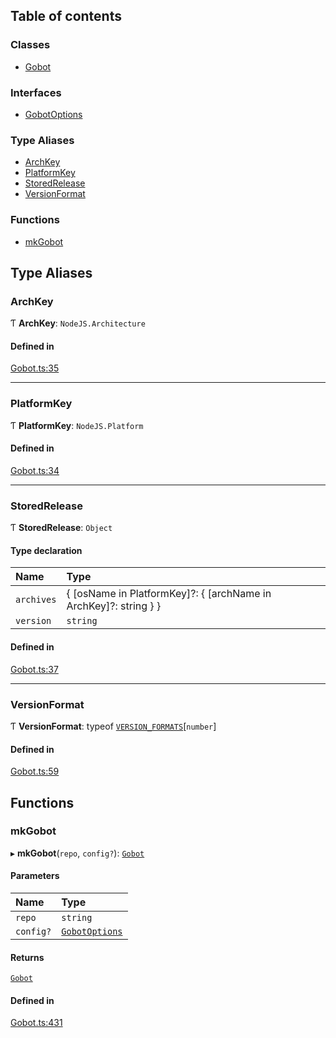 ## Table of contents

### Classes

- [Gobot](../classes/Gobot.Gobot.md)

### Interfaces

- [GobotOptions](../interfaces/Gobot.GobotOptions.md)

### Type Aliases

- [ArchKey](Gobot.md#archkey)
- [PlatformKey](Gobot.md#platformkey)
- [StoredRelease](Gobot.md#storedrelease)
- [VersionFormat](Gobot.md#versionformat)

### Functions

- [mkGobot](Gobot.md#mkgobot)

## Type Aliases

### ArchKey

Ƭ **ArchKey**: `NodeJS.Architecture`

#### Defined in

[Gobot.ts:35](https://github.com/benallfree/gobot/blob/v1.0.0-alpha.29/src/Gobot.ts#L35)

___

### PlatformKey

Ƭ **PlatformKey**: `NodeJS.Platform`

#### Defined in

[Gobot.ts:34](https://github.com/benallfree/gobot/blob/v1.0.0-alpha.29/src/Gobot.ts#L34)

___

### StoredRelease

Ƭ **StoredRelease**: `Object`

#### Type declaration

| Name | Type |
| :------ | :------ |
| `archives` | \{ [osName in PlatformKey]?: \{ [archName in ArchKey]?: string } } |
| `version` | `string` |

#### Defined in

[Gobot.ts:37](https://github.com/benallfree/gobot/blob/v1.0.0-alpha.29/src/Gobot.ts#L37)

___

### VersionFormat

Ƭ **VersionFormat**: typeof [`VERSION_FORMATS`](../classes/Gobot.Gobot.md#version_formats)[`number`]

#### Defined in

[Gobot.ts:59](https://github.com/benallfree/gobot/blob/v1.0.0-alpha.29/src/Gobot.ts#L59)

## Functions

### mkGobot

▸ **mkGobot**(`repo`, `config?`): [`Gobot`](../classes/Gobot.Gobot.md)

#### Parameters

| Name | Type |
| :------ | :------ |
| `repo` | `string` |
| `config?` | [`GobotOptions`](../interfaces/Gobot.GobotOptions.md) |

#### Returns

[`Gobot`](../classes/Gobot.Gobot.md)

#### Defined in

[Gobot.ts:431](https://github.com/benallfree/gobot/blob/v1.0.0-alpha.29/src/Gobot.ts#L431)
